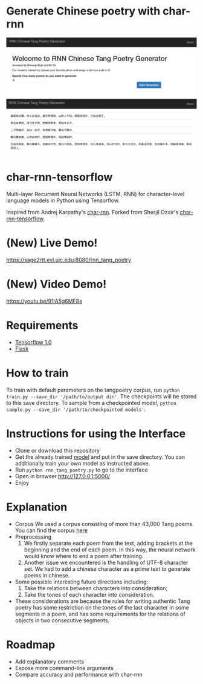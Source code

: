 # Generate Chinese poetry with char-rnn
![Alt text](screenshots/main_page.png?raw=true "Interface")
![Alt text](screenshots/sample.png?raw=true "Generated poems")

# char-rnn-tensorflow
Multi-layer Recurrent Neural Networks (LSTM, RNN) for character-level language models in Python using Tensorflow.

Inspired from Andrej Karpathy's [char-rnn](https://github.com/karpathy/char-rnn).
Forked from Sherjil Ozair's [char-rnn-tensorflow](https://github.com/sherjilozair/char-rnn-tensorflow). 

# (New) Live Demo!
https://sage2rtt.evl.uic.edu:8080/rnn_tang_poetry

# (New) Video Demo!
https://youtu.be/91lA5g6MF8s

# Requirements
- [Tensorflow 1.0](http://www.tensorflow.org)
- [Flask](http://flask.pocoo.org/)

# How to train 
To train with default parameters on the tangpoetry corpus, run `python train.py --save_dir '/path/to/output dir'`. The checkpoints will be stored to this save directory. 
To sample from a checkpointed model, `python sample.py --save_dir '/path/to/checkpointed models'`.

# Instructions for using the Interface 
- Clone or download this repository 
- Get the already trained [model](https://drive.google.com/a/uic.edu/file/d/0B5cqEQ62osgNR3U1NHRTLVlmNW8/view?usp=sharing) and put in the save directory. You can additionally train your own model as instructed above.
- Run `python rnn_tang_poetry.py` to go to the interface 
- Open in browser http://127.0.0.1:5000/ 
- Enjoy 

# Explanation 
- Corpus 
  We used a corpus consisting of more than 43,000 Tang poems. You can find the corpus [here](https://pan.baidu.com/s/1o7QlUhO)
- Preprocessing
  1. We firstly separate each poem from the text, adding brackets at the beginning and the end of each poem. In this way, the neural
  network would know where to end a poem after training. 
  2. Another issue we encountered is the handling of UTF-8 character set. We had to add a chinese character as a prime text to generate     poems in chinese. 
- Some possible interesting future directions including:
  1. Take the relations between characters into consideration;
  2. Take the tones of each character into consideration.
- These considerations are because the rules for writing authentic Tang poetry has some restriction on the tones of the last character in   some segments in a poem, and has some requirements for the relations of objects in two consecutive segments.

# Roadmap
- Add explanatory comments
- Expose more command-line arguments
- Compare accuracy and performance with char-rnn
